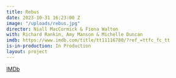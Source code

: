 ```yaml
---
title: Rebus
date: 2023-10-31 16:23:00 Z
image: "/uploads/rebus.jpg"
director: Niall MacCormick & Fiona Walton
with: Richard Rankin, Amy Manson & Michelle Duncan
imdb: https://www.imdb.com/title/tt11116780/?ref_=ttfc_fc_tt
is-in-production: In Production
layout: project
---
```


[IMDb](http://www.imdb.com/title/tt11116780/?ref_=ttfc_fc_tt)